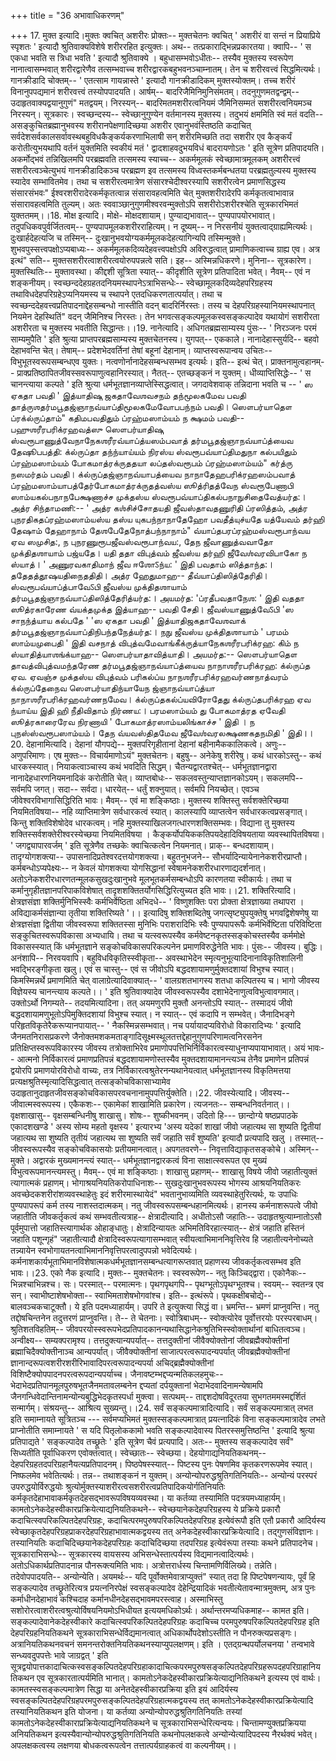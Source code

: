+++
title = "36 अभावाधिकरणम्"

+++
17. मुक्त इत्यादि।मुक्तः क्वचित् अशरीरः प्रोक्तः-- मुक्तचेतनः क्वचित् ' अशरीरं वा सन्तं न प्रियाप्रिये स्पृशतः ' इत्यादौ श्रुतिवाक्यविशेषे शरीररहित इत्युक्तः। अथ-- तत्प्रकाराद्भिन्नप्रकारतया। क्वापि-- ' स एकधा भवति स त्रिधा भवति ' इत्यादौ श्रुतिवाक्ये । बहुधासम्भवोऽधीतः-- तस्यैव मुक्तस्य स्वरूपेण नानात्वासम्भवात् शरीरद्वारेणैव तत्सम्भवाच्च शरीरद्वारकबहुभवनञ्चाम्नातम्। तेन च शरीरवत्त्वं सिद्धमित्यर्थः। गानक्रीडादि चोक्तम्-- ' एतत्साम गायन्नास्ते ' इत्यादौ गानक्रीडादिकम् मुक्तस्योक्तम्। तच्च शरीरं विनानुपपद्यमानं शरीरवत्त्वं तस्योपपादयति। आर्षम्-- बादरिजैमिनिमुनिसंमतम्। तदनुगुणमतद्वन्द्वम्-- उदाहृतवाक्यद्वयानुगुणं" मतद्वयम्। निरस्यन्-- बादरिमतमशरीरत्वनियमं जैमिनिसम्मतं सशरीरत्वनियमञ्च निरस्यन्। सूत्रकारः। स्वच्छन्दस्य-- स्वेच्छानुगुण्येन वर्तमानस्य मुक्तस्य। तदुभयं क्षममिति स्वं मतं वदति-- असङ्कुचितब्रह्मानुभवस्य शरीरानपेक्षणादिच्छया अशरीर एवानुभवंस्तिष्ठति कदाचित् सर्वदेशसर्वकालसर्वावस्थबहुविधकैङ्कर्यकरणाभिलाषी सन् शरीरमिच्छति तदा सशरीर एव कैङ्कर्यं करोतीत्युभयथापि वर्तनं युक्तमिति स्वकीयं मतं ' द्वादशाहवदुभयविधं बादरायणोऽतः ' इति सूत्रेण प्रतिपादयति। अकर्मोद्भवं तन्निखिलमपि परब्रह्मवति तत्समस्य स्याच्च-- अकर्ममूलकं स्वेच्छामात्रमूलकम् अशरीरत्त्वं सशरीरत्वञ्चेत्युभयं गानक्रीडादिकञ्च परब्रह्मण इव तत्समस्य विध्वस्तकर्मबन्धतया परब्रह्मतुल्यस्य मुक्तस्य स्यादेव सम्भावितमेव। तथा च सशरीरत्वमात्रेण संसारश्चेदीश्वरस्यापि सशरीरत्वेन प्रमाणसिद्धस्य संसारसंभवः" ईश्वरशरीरादेरकर्मकृतत्वान्न संसारावहत्वमिति चेत् मुक्तशरीरादेरपि कर्मकृतत्वाभावान्न संसारावहत्वमिति तुल्यम्। अतः स्ववाञ्छानुगुणमीश्वरवन्मुक्तोऽपि सशरीरोऽशरीरश्चेति सूत्रकारभिमतं युक्ततमम्।।18. मोक्ष इत्यादि। मोक्षे- मोक्षदशायाम्। पुण्याद्यभावात्-- पुण्यपापयोरभावात्। तदुपधिकवपुर्वर्जितत्वम्-- पुण्यपापमूलकशरीरराहित्यम्। न दूष्यम्-- न निरसनीयं युक्तत्वाद्ग्राह्यमित्यर्थः। दुःखार्हदेहत्यजि च तस्मिन्-- दुःखानुभवयोग्यकर्ममूलकदेहत्यागिन्यपि तस्मिन्मुक्ते। शुभवपुस्सत्त्वपक्षोऽप्यबाध्यः-- अकर्ममूलकदिव्यदेहवत्त्वपक्षोऽपि अविरुद्धत्वात् प्रामाणिकत्वाच्च ग्राह्य एव। अत्र इत्थं" सति-- मुक्तसशरीरत्वाशरीरत्वयोरुपपन्नत्वे सति। इह-- अस्मिन्नधिकरणे। मुनिना-- सूत्रकारेण। मुक्तस्थितिः-- मुक्तावस्था। कीद्दशी सूत्रिता स्यात्-- कीदृशीति सूत्रेण प्रतिपादिता भवेत्। नैवम्-- एवं न शङ्कनीयम्। स्वच्छन्ददेहग्रहतदनियमस्थापनेऽत्राभिसन्धेः-- स्वेच्छामूलकदिव्यदेहपरिग्रहस्य तथाविधदेहपरिग्रहेऽप्यनियमस्य च स्थापने एतदधिकरणतात्पर्यात्। तथा च स्वच्छन्ददेहवत्त्वप्रतिपादनाद्देहसम्बन्धो नास्तीति वदन् बादरिर्निरस्तः। तस्य च देहपरिग्रहस्यानियमस्थापनात् नियमेन देहस्थितिं" वदन् जैमिनिश्च निरस्तः। तेन भगवत्सङ्कल्पमूलकस्वसङ्कल्पादेव यथायोगं सशरीरता अशरीरता च मुक्तस्य भवतीति सिद्धान्तः।।19. नानेत्यादि। अधिगतब्रह्मसाम्यस्य पुंसः-- ' निरञ्जनः परमं साम्यमुपैति ' इति श्रुत्या प्राप्तपरब्रह्मसाम्यस्य मुक्तचेतनस्य। युगपत्-- एककाले। नानादेहास्सुर्यदि-- बहवो देहाभवन्ति चेत्। तेषाम्-- प्रदेशभेदवर्तिनां तेषां बहूनां देहानाम्। व्याप्तस्वरूपान्वय उचितः-- विभुभूतस्वरूपसम्बन्धएव युक्तः। नत्वणोर्नानादेहसम्बन्धसम्भव इत्यर्थः। इति-- इत्थं चेत्। प्राक्तनामुत्वहानम्-- प्राक्प्रतिष्ठापितजीवस्सवरूपाणुत्वहानिरस्यात्। नैतत्-- एतच्छङ्कनं न युक्तम्। धीव्याप्तिसिद्धेः-- ' स चानन्त्याया कल्पते ' इति श्रुत्या धर्मभूतज्ञानव्याप्तेस्सिद्धत्वात्। जगदावेशवाक् तन्निदाना भवति च -- ' ஸ ஏகதா பவதி ' இத்யாதிஷு ஜகதாவேஶவசநம் தந்மூலகமேவ பவதி தாத்ருஶதர்மபூதஜ்ஞாநவ்யாப்திமூலகமேவோபபந்நம் பவதி। ஸௌபர்யாதௌ ப்ரக்ல்ருப்தாம்" கதிமபவதிதும் ப்ரஹ்மஸாம்யம் ந க்ஷமம் பவதி-- பஹுஶரீரபரிக்ரஹவத்ஸு ஸௌபர்யாதிஷு ஸ்வரூபாணுத்வேநாநேகஶரீரவ்யாப்த்யஸம்பவாத் தர்மபூதஜ்ஞாநவ்யாப்த்யைவ தேஷூபபத்தி: க்ல்ருப்தா தந்ந்யாய்யம் நிரஸ்ய ஸ்வரூபவ்யாப்திமதுநா கல்பயிதும் ப்ரஹ்மஸாம்யம் போகமாத்ரக்ருததயா லப்தஸ்வரூபம் ப்ரஹ்மஸாம்யம்" கர்த்ரு நஸமர்தம் பவதி। க்ல்ருப்தஜ்ஞாநவ்யாபத்யைவ நாநாதேஹபரிக்ரஹஸம்பவாத் ப்ரஹ்மஸாம்யாபத்தேர்போகமாத்ரக்ருதத்வஸ்ய ஸூத்ரிதத்வேந ஸ்வரூபேணாபி ஸாம்யகல்பநாநபேக்ஷணாச்ச முக்தஸ்ய ஸ்வரூபவ்யாப்திகல்பநாநுசிதைவேத்யர்த:। அத்ர சிந்தாமணி:-- ' அத்ர கஶ்சிச்சோதயதி ஜீவஸ்தாவதணுரிதி ப்ரஸித்தம், அத்ர புநரதிகதப்ரஹ்மஸாம்யஸ்ய தஸ்ய யுகபந்நாநாதேஹோ பவதீத்யுச்யதே யத்யேவம் தர்ஹி தேஷாம் தேஹாநாம் தேஶபேதேநோத்பந்நாநாம்" வ்யாப்தபரப்ரஹ்மஸ்வரூபாந்வய ஏவ ஸமுசித:, ந புநரணுரூபஜீவஸ்வரூபாந்வய:, தேந ஜீவாணுத்வவாதோ முக்திதஶாயாம் பஜ்யதே। யதி ததா விபுத்வம் ஜீவஸ்ய தர்ஹி ஜீவேஶ்வரவிபாகோ ந ஸ்யாத்। ' அணுரவகாதிமாந் ஜீவ ஈஶோऽந்ய: ' இதி பவதாம் ஸித்தாந்த:। ததேதத்தூஷயதிநைததிதி। அத்ர ஹேதுமாஹ-- தீவ்யாப்திஸித்தேரிதி। ஸ்வரூபவ்யாப்த்பாவேऽபி ஜீவஸ்ய முக்திதஶாயாம் தர்மபூதஜ்ஞாநவ்யாப்திஸித்தேரித்யர்த:। அயமர்த: 'ப்ரதீபவதாநேஶ: ' இதி வததா ஸூத்ரகாரேண வ்யக்தமுக்த இத்யாஹ-- பவதி சேதி। ஜீவஸ்யாணுத்வேऽபி 'ஸ சாநந்த்யாய கல்பதே ' 'ஸ ஏகதா பவதி ' இத்யாதிஜகதாவேஶவாக் தர்மபூதஜ்ஞாநவ்யாப்திநிபந்தநேத்யர்த:। நநு ஜீவஸ்ய முக்திதஶாயாம் ' பரமம் ஸாம்யமுபைதி ' இதி வசநாத் விபுத்வமேவாங்கீக்ருத்யாநேகஶரீரபரிக்ரஹ: கிம் ந ஸ்யாதித்யாஶங்க்யாஹ-- ஸௌபர்யாதாவித்யாதி। அயமர்த:-- ஸௌபர்யாதௌ தாவத்விபுத்வமந்தரேண தர்மபூதஜ்ஞாநவ்யாப்த்யைவ நாநாஶரீரபரிக்ரஹ: க்ல்ருப்த ஏவ. ஏவஞ்ச முக்தஸ்ய விபுத்வம் பரிகல்ப்ய நாநஶரீரபரிக்ரஹவர்ணநாத்வரம் க்ல்ருப்தேநைவ ஸௌபர்யாதிந்யாயேந ஜ்ஞாநவ்யாப்த்யா நாநாஶரீரபரிக்ரஹவர்ணநமேவ। க்ல்ருப்தகல்ப்யவிரோதேது க்ல்ருப்தபரிக்ரஹ ஏவ ந்யாய்ய இதி ஹி நீதிவிதாம் நிர்ணய:। பரமஸாம்யம் து போகமாத்ரத ஏவேதி ஸூத்ரகாரைரேவ நிரணாயி ' போகமாத்ரஸாம்யலிங்காச்ச ' இதி । ந புநஸ்ஸ்வரூபஸாம்யம்। தேந வ்யவஸ்திதமேவ ஜீவேஶ்வரலக்ஷணகதநமிதி ' இதி।।20. देहानामित्यादि। देहानां यौगपद्ये-- मुक्तपरिगृहीतानां देहानां बहीनामैककालिकत्वे। अणुः-- अणुपरिमाणः। एष मुक्तः-- विचार्यमाणोऽयं" मुक्तचेतनः। बहुषु-- अनेकेषु शरीरेषु। कथं धारकोऽस्तु-- कथं धारकस्स्यात्। नियाकत्वाञ्चास्य कथं भवदिति सिद्धम्। चैतन्यद्वारतश्चेत्-- धर्मभूतज्ञानद्वारा नानादेहधारणनियमनादिकं करोतीति चेत्। व्याप्तबोधः-- सकलवस्तुन्याप्तज्ञानकोऽयम्। सकलमपि-- सर्वमपि जगत्। सदा-- सर्वदा। धारयेत्-- धर्तुं शक्नुयात्। सर्वमपि नियच्छेत्। एवञ्च जीवेश्वरविभागासिद्धिरिति भावः। मैवम्-- एवं मा शङ्किष्ठाः। मुक्तस्य शक्तिस्तु सर्वशक्तेरिच्छया नियमितविषया-- नहि व्याप्तिमात्रेण सर्वधारकत्वं स्यात्। कालस्यापि व्याप्तत्वेन सर्वधारकत्वप्रसङ्गात्। किन्तु शक्तिविशेषोदेव धारकत्वम्। नहि मुक्तस्याखिलजगत्धारणशक्तिसम्भवः। विद्याना तु मुक्तस्य शक्तिस्सर्वशक्तेरीश्वरस्येच्छया नियमितविषया । कैङ्कर्योपयिककतिपयदेहादिविषयताया व्यवस्थापितविषया। ' जगद्व्यापारवर्जम् ' इति सूत्रेणैव तच्छकेः क्वाचित्कत्वेन नियमनात्। प्राक्-- बन्धदशायाम्। तादृग्योगशक्त्या-- उपासनादिप्रतेश्वरदत्तयोगशक्त्या। बहुतनुभजने-- सौभर्यादिन्यायेनानेकशरीरप्राप्तौ। कर्मबन्धोऽप्यपेक्ष्यः-- न केवलं योगशक्त्या योगसिद्धानां स्वेषामनेकशरीरधारणाद्यदर्शनात्। अतोऽनेकशरीरधारणतन्मूलकसुखदुःखानुभवे मूलभूतकर्मसम्बन्धोऽपि कारणतया स्वीकार्यः। तथा च कर्मानुगृहीतज्ञानपरिपाकविशेषात् तादृशशक्तितर्योगसिद्धिरित्युच्यत इति भावः।।21. शक्तिरित्यादि। क्षेत्रज्ञसंज्ञा शक्तिर्मुनिभिस्स्वैः कर्मभिर्वेष्ठिता अभिदधे-- ' विष्णुशक्तिः परा प्रोक्ता क्षेत्रज्ञाख्या तथापरा । अविद्याकर्मसंज्ञान्या तृतीया शक्तिरिष्यते '।। इत्यादिषु शक्तिशब्दितेषु जगत्सृष्ट्युपयुक्तेषु भगवद्विशेषणेषु या क्षेत्रज्ञसंज्ञा द्वितीया जीवस्वरूपा शक्तितस्सा मुनिभिः पराशरादिभिः स्वैः पुण्यपापरूपैः कर्मभिर्वेष्टिता परिविष्टिता सङ्कुचितस्वरूपविकासा अभ्यधायि। तथा च यत्स्वरूपस्यैव कर्मवेष्टनकृतस्सङ्कोचस्तस्यैव कर्ममोक्षे विकासस्स्यात् किं धर्मभूतज्ञाने सङ्कोचविकासपरिकल्पनेन प्रमाणविरुद्धेनेति भावः। पुंसः-- जीवस्य। बुद्धिः। अनंशापि-- निरवयवापि। बहुविधविकृतिस्स्वीकृता-- अवस्थाभेदेन स्मृत्यनुभूत्यादिनानाविकृतिशालिनी भवद्भिरङ्गीकृता खलु। एवं स चास्तु-- एवं स जीवोऽपि बद्धदशायामणुर्मुक्तदशायां विभुश्च स्यात्। किमस्मिन्नर्थे प्रमाणमिति चेत् वालाग्रेत्यादिवाक्यात्-- ' वालग्रशतभागस्य शतधा कल्पितस्य च। भागो जीवस्य विज्ञेयस्य चानन्त्याय कल्पते।। ' इति श्रुतिवाक्यादेव जीवस्वरूपस्यैव दशाभेदेनाणुत्वविभुत्वावगमात्। उक्तोऽर्थो निगम्यते-- तदयमित्यादिना। तत् अयमणुरपि मुक्तौ अनन्तोऽपि स्यात्-- तस्मादयं जीवो बद्धदशायामणुभूतोऽपिमुक्तिदशायां विभुश्च स्यात्। न स्यात्-- एवं कदापि न सम्भवेत्। जैनादिभङ्गे परिहृतविकृतेरैकरूप्यानपायात्-- ' नैकस्मिन्नसम्भवात्। नच पर्यायादप्यविरोधो विकारादिभ्यः ' इत्यादि जैनमतनिरासप्रकरणे जैनोक्तमशकमताङ्गादिसूक्ष्मस्थूलतत्तद्देहानुगुणपरिणामत्वनिरसनेन प्रतिक्षिप्तस्वरूपविकारस्य जीवस्य तत्रोक्ताभिरेव प्रमाणोपपत्तिभिर्निर्विकारत्वस्याधुनाप्यपायाभावात्। अयं भावः-- आत्मनो निर्विकारत्वं प्रमाणप्रतिपन्नं बद्धदशायामणोस्तस्यैव मुक्तदशायामानन्त्यञ्च तेनैव प्रमाणेन प्रतिपन्नं द्वयोरपि प्रमाणयोरविरोधो वाच्यः, तत्र निर्विकारत्वश्रुतेरनन्यथानेयत्वात् धर्मभूतज्ञानस्य विकृतिमत्तया प्रत्यक्षश्रुतिस्मृत्यादिसिद्धत्वात् तत्सङ्कोचविकासाभ्यामेव उदाहृतानुदाहृतजीवसङ्कोचविकासपरवचनानामुपपत्तिर्युक्तेति।।22. जीवस्येत्यादि। जीवस्य-- जीवात्मस्वरूपस्य। एकैकशः-- एकामेकां शाखामिति प्रकारेण। त्यजनतः-- सम्बन्धनिवर्तनात्।। वृक्षशाखासु-- वृक्षसम्बन्धिनीषु शाखासु। शोषः-- शुष्कीभवनम्। उदितो हि--- छान्दोग्ये षष्ठप्रपाठके एकादशखण्डे ' अस्य सोम्य महतो वृक्षस्य ' इत्यारभ्य 'अस्य यदेकां शाखां जीवो जहात्यथ सा शुष्यति द्वितीयां जहात्यथ सा शुष्यति तृतीयं जहात्यथ सा शुष्यति सर्वं जहाति सर्वं शुष्यति' इत्यादौ प्रत्यपादि खलु । तस्मात्-- जीवस्वरूपस्यैव सङ्कोचविकासयोः प्रतीयमानत्वात्। अपगतवरणे-- निवृत्ताविद्याकृतसङ्कोचे। अस्मिन्-- मुक्ते। अद्वारकं मुख्यमानन्त्यं स्यात्-- धर्मभूतज्ञानद्वारकत्वं विना साक्षात्स्वरूपत एव मुख्यं विभुत्वरूपमानन्त्यमस्तु। मैवम्-- एवं मा शङ्किष्ठाः। शाखासु प्रहाणम्-- शाखासु विषये जीवो जहातीत्युक्तं त्यागात्मकं प्रहाणम्। भोगाश्रयनियतिकरोपाधिनाशः-- सुखदुःखानुभवरूपस्य भोगस्य आश्रयनियतिकरः अवच्छेदकशरीरांशव्यवस्थाहेतुः इदं शरीरमास्थायेदं" भवतानुभाव्यमिति व्यवस्थाहेतुरित्यर्थः, यः उपाधिः पुण्यपापरूपं कर्म तस्य नाशस्तदात्मकम्। नतु जीवस्वरूपसम्बन्धहानमित्यर्थः। हानस्य कर्मनाशरूपत्वे जीवो जहातीति जीवकर्तृकत्वं कथं सम्भवतीत्यत्राह-- क्षेत्रादीत्यादि। अधीतोऽसौ जहातिः-- उदाहृतश्रुत्याम्नातोऽसौ पूर्वमुपात्तो जहातिस्त्यागार्थक ओहाङ्धातुः। क्षेत्रादिन्यायतः अभिमतिविरहात्स्यात्-- क्षेत्रं जहाति हस्तिनं जहाति पशून्गृहं" जहातीत्यादौ क्षेत्रादिस्वरूपत्यागासम्भवात् स्वीयत्वाभिमाननिवृत्तिरेव हि जहातीत्यनेनोच्यते तन्न्यायेन स्वभोगायतनत्वाभिमाननिवृत्तिपरत्वादुपपन्नो भवेदित्यर्थः। कर्मनाशकार्यभूताभिमानविशेषात्मकधर्मभूतज्ञानसम्बन्धत्यागरूप्तवात् प्रहाणस्य जीवकर्तृकत्वसम्भव इति भावः।।23. एको नैक इत्यादि। मुक्तः-- मुक्तचेतनः। स्वस्वरूपेण-- नतु किञ्चिद्द्वारा। एकोनैकः-- भिन्नश्चाभिन्नश्च। सः। परस्मात्-- परमात्मनः। पृथगपृथगपि-- पृथग्भूतोऽपृथग्भूतश्च। स्वयम्-- स्वतन्त्र एव सन्। स्वाभीष्टाशेषभोक्ता-- स्वाभिमताशेषभोगवांश्च। इति-- इत्थंरूपे। पृथकक्षीबचोद्ये-- बालवञ्चकचाटूक्तौ। ये इति पदमध्याहार्यम्। उपरि ते इत्युक्त्या सिद्धं वा। भ्रमन्ति-- भ्रमणं प्राप्नुवन्ति। नतु तद्दोषचिन्तनेन तदुत्तरणं प्राप्नुवन्ति। ते-- ते चेतनाः। स्वोत्रिबाधम्-- स्वोक्त्योरेव पूर्वोत्तरयोः परस्परबाधम्। श्रुतिशतविहतिम्-- जीवपरयोस्स्वरूपभेदप्रतिपादकानन्यथासिद्धानेकश्रुतिभिस्स्वोक्तार्थानां बाधितत्वञ्च। अन्वीक्ष्य-- सम्यक्परामृश्य। तत्तदुक्त्यान्यपर्यात्-- तत्तदुक्तीनां जीवैक्योक्तोनां जीवब्रह्मैक्योक्तीनां ब्रह्माचिदैक्योक्तीनाञ्च आन्यपर्यात्। जीवैक्योक्तीनां साजात्परत्वरूपादन्यपर्यात् जीवब्रह्मैक्योक्तीनां ज्ञानान्दरूपत्वशरीरशरीरिभावादिपरत्वरूपादन्यपर्या अचिद्ब्रह्मैक्योक्तीनां विशिष्टैक्योपपादनपरत्वरूपदान्यपर्याच्च। जैनावष्टम्भद्दप्यन्मतिकलहमुचः-- भेदाभेदप्रतिपानमूलपुरुषभूतजैनमतावलम्बनेन द्दप्यतां दर्पयुक्तानां भेदाभेदवादिनामन्येषामपि जैनगन्धिवेदान्तिनामन्योन्यबुद्धिभेदकृतस्पर्धा मुक्त्वा। सत्पथम्-- ताद्दशदोषविदूरतया सुभगतममस्मद्दर्शितं सन्मार्गम्। संश्रयन्तु-- आश्रित्य सुख्यन्तु।।24. सर्वं सङ्कल्पमात्रादित्यादि। सर्वं सङ्कल्पमात्रात् लभत इति समाम्नायते सूत्रितञ्च --- सर्वमप्यभिमतं मुक्तस्सङ्कल्पमात्रात् प्रयत्नादिकं विना सङ्कल्पमात्रादेव लभते प्राप्नोतीति समाम्नायते ' स यदि पितृलोककामो भवति सङ्कल्पादेवास्य पितरस्समुत्तिष्ठन्ति ' इत्यादि श्रुत्या प्रतिपाद्यते ' सङ्कल्पादेव तच्छ्रूतेः ' इति सूत्रेण चैवं प्रत्यपादि। अतः-- मुक्तस्य सङ्कल्पादेव सर्वं" सिध्यतीति पूर्वाधिकरण एवोक्तत्वात्। स्वेच्छातः-- स्वेच्छया। देहयोगाद्यनियतिकथनम्-- देहपरिग्रहतदपरिग्रहानैयत्यप्रतिपादनम्। पिष्ठपेषस्स्यात्-- पिष्टस्य पुनः पेषणमिव कृतकरणरूपमेव स्यात्। निष्फलमेव भवेतित्यर्थः। तन्न-- तथाशङ्कनं न युक्तम्। अन्योन्योपरुद्धश्रुतिगतिनियतिः-- अन्योन्यं परस्परं उपरुद्धयोर्विरुद्धयोः श्रुत्योर्मुक्तस्याशरीरत्वसशरीरत्वप्रतिपादिकयोर्गतिनियतिः कर्मकृतदेहाभावाकर्मकृतदेहसद्भावरूपविषयव्यवस्था। या कर्तव्या तस्यामिति पदत्रयमध्याहार्यम्। कामतोऽनेकदेहस्वीकारप्रक्रियेत्याद्यनियतिकथने-- स्वेच्छयानेकदेहपरिग्रहस्य ये प्रक्रिये प्रकारौ कदाचित्स्वपरिकल्पितदेहपरिग्रहः, कदाचित्परमपुरुषपरिकल्पितदेहपरिग्रह इत्येवंरूपौ इति एतौ प्रकारौ आदिर्यस्य स्वेच्छाकृतदेहपरिग्रहप्राकरदेहपरिग्रहाभावात्मकद्वयस्य तत् अनेकदेहस्वीकारप्रक्रियेत्यादि। तद्गुणसंविज्ञानः। तस्यानियतिः कदाचिदिच्छयानेकदेहपरिग्रहः कदाचिदिच्छया तदपरिग्रह इत्येवंरूपा तस्याः कथने प्रतिपादनेच। सूत्रकाराभिसन्धेः-- सूत्रकारस्य वायसस्य अभिसन्धेस्तात्पर्यस्य विद्यमानत्वादित्यर्थः। अतोऽधिकार्थप्रतिपादनान्न पौनरूक्त्यमिति भावः। अत्रोत्तरार्धस्य चिन्तामणिर्विलिख्ये। तन्नेति। तदेवोपपादयति-- अन्योन्येति। अयमर्थः-- यदि पूर्वोक्तमेवात्राप्युक्तं" स्यात् तदा हि पिष्टपेषणन्यायः, पूर्वं हि सङ्कल्पादेव तच्छ्रूतेरित्यत्र प्रयत्ननिरपेक्षं स्वसङ्कल्पादेव देहेन्द्रियादिकं भवतीत्येतावन्मात्रमुक्तम्, अत्र पुनः कर्माधीनदेहाभावं कश्चिदाह कर्मानधीनदेहसद्भावमपरस्त्वाह। अस्माभिस्तु सशोरोरत्वाशरीरत्वश्रुत्योर्विषयनियमोऽभिधीयत इत्ययमधिकोऽर्थः। अर्थान्तरमप्यधिकमाह-- कामत इति। सङ्कल्पादेवानेकदेहस्वीकारे कदाचित्स्वपरिकल्पितदेहपरिग्रहः कदाचिच्च परमपुरुषपरिकल्पितदेहपरिग्रह इति देहपरिग्रहनियतिकथने सूत्रकाराभिसन्धेर्विद्यमानत्वात् अधिकार्थोपदेशोऽस्तीति न पौनरुक्त्यप्रसङ्गः। अत्रानियतिकथनवचनं समनन्तरोक्तनियतिकथनस्याप्युपलक्षणम्। इति । एतद्ग्रन्थपर्योलचनया ' तन्वभावे सन्ध्यवदुपपत्तेः भावे जाग्रद्वत् ' इति सूत्रद्वयोपात्तकादाचित्कस्वसङ्कल्पितदेहपरिग्रहाकादाचित्कपरमपुरुषसङ्कल्पितदेहपरिग्रहरूपदहपरिग्राहानियतिकथन एव सूत्रकारतात्पर्यमिति भानात्। कामतोऽनेकदेहस्वीकारप्रक्रियेत्याद्यनितिकथने इत्यस्य एवं वार्थः। कामतस्स्वसङ्कल्पमात्रेण सिद्धा या अनेतदेहस्वीकारप्रक्रिया इति इयं आदिर्यस्य स्वसङ्कल्पितदेहपरिग्रहपरमपुरुसङ्कल्पितदेहपरिग्रहात्मकद्वयस्य तत् कामतोऽनेकदेहस्वीकारप्रक्रियेत्यादि तस्यानियतिकथन इति योजना। या कर्तव्या अन्योन्योपरुद्धश्रुतिगतिनियतिः तस्यां कामतोऽनेकदेहस्वीकाराप्रक्रियेत्याद्यनियतिकथने च सूत्रकाराभिसन्धेरित्यन्वयः। चिन्तामण्युक्तप्रक्रियया अनियतिकथन इत्यस्यैवान्योन्योपरुद्धश्रुतिगतिनियति कथनोपलक्षकत्वे अन्योन्येत्यादिपदस्य नैरर्थक्यं भवेत्। अपलक्षकत्वस्य लक्षणया बोधकत्वरूपत्वेन तत्तात्पर्यग्राहकत्वं वा कल्पनीयम्।।